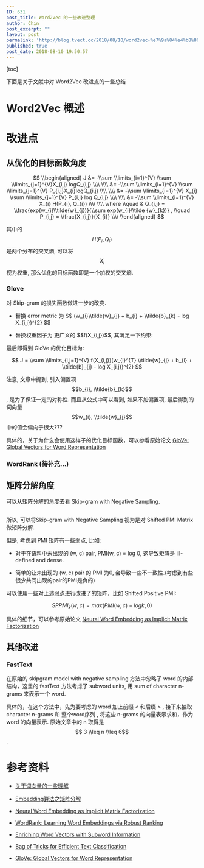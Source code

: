 ```yaml
---
ID: 631
post_title: Word2Vec 的一些改进整理
author: Chin
post_excerpt: ""
layout: post
permalink: 'http://blog.tvect.cc/2018/08/10/word2vec-%e7%9a%84%e4%b8%80%e4%ba%9b%e6%94%b9%e8%bf%9b%e6%95%b4%e7%90%86/'
published: true
post_date: 2018-08-10 19:50:57
---
```

[toc]

下面是关于文献中对 Word2Vec 改进点的一些总结

<h1>Word2Vec 概述</h1>

<h1>改进点</h1>

<h2>从优化的目标函数角度</h2>

$$
\\begin{aligned}
J &= -\\sum \\limits_{i=1}^{V} \\sum \\limits_{j=1}^{V}X_{i,j} logQ_{i,j} \\\\
\\\\
&= -\\sum \\limits_{i=1}^{V} \\sum \\limits_{j=1}^{V} P_{i,j}X_{i}logQ_{i,j} \\\\
\\\\
&= -\\sum \\limits_{i=1}^{V} X_{i} \\sum \\limits_{j=1}^{V} P_{i,j} log Q_{i,j} \\\\
\\\\
&= -\\sum \\limits_{i=1}^{V} X_{i} H(P_{i}, Q_{i}) \\\\
\\\\
where \\quad & Q_{i,j} = \\frac{exp(w_{i}\\tilde{w}_{j})}{\\sum exp(w_{i}\\tilde {w}_{k})} , \\quad P_{i,j} = \\frac{X_{i,j}}{X_{i}} \\\\
\\end{aligned}
$$

其中的 $$ H(P_{i}, Q_{i}) $$ 是两个分布的交叉熵, 可以将 $$ X_{i} $$ 视为权重, 那么优化的目标函数即是一个加权的交叉熵.

<h3>Glove</h3>

对 Skip-gram 的损失函数做进一步的改变.

<ul>
<li>替换 error metric 为 $$ (w_{i}\\tilde{w}_{j} + b_{i} + \\tilde{b}_{k} - log X_{i,j})^{2} $$</p></li>
<li><p>替换权重因子为 更广义的 $$f(X_{i,j})$$, 其满足一下约束:</p></li>
</ul>

<p>最后即得到 GloVe 的优化目标为:

$$
J = \\sum \\limits_{i,j=1}^{V} f(X_{i,j})(w_{i}^{T} \\tilde{w}_{j} + b_{i} + \\tilde{b}_{j} - log X_{i,j})^{2}
$$

注意, 文章中提到, 引入偏置项 $$b_{i}, \\tilde{b}_{k}$$, 是为了保证一定的对称性. 而且从公式中可以看到, 如果不加偏置项, 最后得到的词向量 $$w_{i}, \\tilde{w}_{j}$$ 中的值会偏向于很大???

具体的，关于为什么会使用这样子的优化目标函数，可以参看原始论文 <a href="https://nlp.stanford.edu/pubs/glove.pdf">GloVe: Global Vectors for Word Representation</a>

<h3>WordRank (待补充...)</h3>

<h2>矩阵分解角度</h2>

可以从矩阵分解的角度去看 Skip-gram with Negative Sampling.

<img src="http://blog.tvect.cc/wp-content/uploads/2018/08/sgns.png" alt="" />

所以, 可以将Skip-gram with Negative Sampling 视为是对 Shifted PMI Matrix 做矩阵分解.

但是, 考虑到 PMI 矩阵有一些弱点, 比如:

<ul>
<li>对于在语料中未出现的 (w, c) pair, PMI(w, c) = log 0, 这导致矩阵是 ill-defined and dense.</p></li>
<li><p>简单的让未出现的 (w, c) pair 的 PMI 为0, 会导致一些不一致性.(考虑到有些很少共同出现的pair的PMI是负的)</p></li>
</ul>

<p>可以使用一些对上述弱点进行改进了的矩阵，比如 Shifted Positive PMI:

$$ SPPMI_{k}(w, c) = max (PMI(w, c) - log k, 0)$$

具体的细节，可以参考原始论文 <a href="http://papers.nips.cc/paper/5477-neural-word-embedding-as-implicit-matrix-factorization.pdf">Neural Word Embedding as Implicit Matrix Factorization</a>

<h2>其他改进</h2>

<h3>FastText</h3>

在原始的 skipgram model with negative sampling 方法中忽略了 word 的内部结构，这里的 fastText 方法考虑了 subword units, 用 sum of character n-grams 来表示一个 word.

具体的，在这个方法中，先为要考虑的 word 加上前缀 &lt; 和后缀 > , 接下来抽取 character n-grams 和 整个word序列 <word>, 将这些 n-grams 的向量表示求和，作为 word 的向量表示. 原始文章中的 n 取得是 $$ 3 \\leq n \\leq 6$$.

<h1>参考资料</h1>

<ul>
<li><p><a href="https://blog.csdn.net/qjf42/article/details/79671230">关于词向量的一些理解</a></p></li>
<li><p><a href="https://blog.csdn.net/daiyongya/article/details/81018307">Embedding算法之矩阵分解</a></p></li>
<li><p><a href="http://papers.nips.cc/paper/5477-neural-word-embedding-as-implicit-matrix-factorization.pdf">Neural Word Embedding as Implicit Matrix Factorization</a></p></li>
<li><p><a href="https://arxiv.org/abs/1506.02761">WordRank: Learning Word Embeddings via Robust Ranking</a></p></li>
<li><p><a href="https://arxiv.org/abs/1607.04606">Enriching Word Vectors with Subword Information</a></p></li>
<li><p><a href="https://arxiv.org/abs/1607.01759">Bag of Tricks for Efficient Text Classification</a></p></li>
<li><p><a href="https://nlp.stanford.edu/pubs/glove.pdf">GloVe: Global Vectors for Word Representation</a></p></li>
</ul>